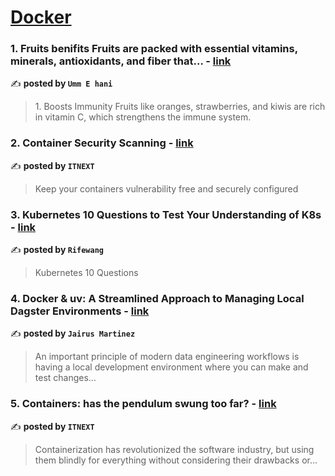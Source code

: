 
<h1><a href=https://medium.com/tag/docker/recommended target="_blank" rel="noopener noreferrer">Docker</a></h1>
<h3>1. Fruits benifits
Fruits are packed with essential vitamins, minerals, antioxidants, and fiber that… - <a href="https://medium.com/@ummehani_22670/fruits-benifits-fruits-are-packed-with-essential-vitamins-minerals-antioxidants-and-fiber-that-ddd307478aee" target="_blank" rel="noopener noreferrer">link</a></h3>

✍️ **posted by `Umm E hani`**

<blockquote>1. Boosts Immunity
Fruits like oranges, strawberries, and kiwis are rich in vitamin C, which strengthens the immune system.</blockquote>

<h3>2. Container Security Scanning - <a href="https://medium.com/itnext/container-security-scanning-f16b438db58d" target="_blank" rel="noopener noreferrer">link</a></h3>

✍️ **posted by `ITNEXT`**

<blockquote>Keep your containers vulnerability free and securely configured</blockquote>

<h3>3. Kubernetes 10 Questions to Test Your Understanding of K8s - <a href="https://medium.com/@rifewang/kubernetes-10-questions-to-test-your-understanding-of-k8s-c2860c9f3cbf" target="_blank" rel="noopener noreferrer">link</a></h3>

✍️ **posted by `Rifewang`**

<blockquote>Kubernetes 10 Questions</blockquote>

<h3>4. Docker & uv: A Streamlined Approach to Managing Local Dagster Environments - <a href="https://medium.com/@jairus-m/docker-uv-a-streamlined-approach-to-managing-local-dagster-environments-dd55e0e90b3a" target="_blank" rel="noopener noreferrer">link</a></h3>

✍️ **posted by `Jairus Martinez`**

<blockquote>An important principle of modern data engineering workflows is having a local development environment where you can make and test changes…</blockquote>

<h3>5. Containers: has the pendulum swung too far? - <a href="https://medium.com/itnext/containers-has-the-pendulum-swung-too-far-208ad02a6b42" target="_blank" rel="noopener noreferrer">link</a></h3>

✍️ **posted by `ITNEXT`**

<blockquote>Containerization has revolutionized the software industry, but using them blindly for everything without considering their drawbacks or…</blockquote>

